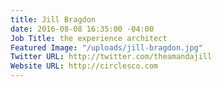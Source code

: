```yaml
---
title: Jill Bragdon
date: 2016-08-08 16:35:00 -04:00
Job Title: the experience architect
Featured Image: "/uploads/jill-bragdon.jpg"
Twitter URL: http://twitter.com/theamandajill
Website URL: http://circlesco.com
---
```


